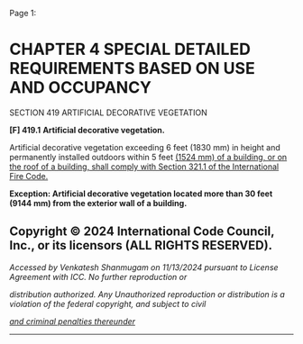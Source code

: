 Page 1:

# CHAPTER 4 SPECIAL DETAILED REQUIREMENTS BASED ON USE AND OCCUPANCY

 SECTION 419
 ARTIFICIAL DECORATIVE VEGETATION

**[F] 419.1** **Artificial decorative vegetation.**

Artificial decorative vegetation exceeding 6 feet (1830 mm) in height and permanently installed outdoors within 5 feet
[(1524 mm) of a building, or on the roof of a building, shall comply with Section 321.1 of the International Fire Code.](http://codes.iccsafe.org/#IFC2021P1_Pt02_Ch03_Sec321.1)

**Exception: Artificial decorative vegetation located more than 30 feet (9144 mm) from the exterior wall of a building.**


## Copyright © 2024 International Code Council, Inc., or its licensors (ALL RIGHTS RESERVED).

_Accessed by Venkatesh Shanmugam on 11/13/2024 pursuant to License Agreement with ICC. No further reproduction or_

_distribution authorized. Any Unauthorized reproduction or distribution is a violation of the federal copyright, and subject to civil_

_[and criminal penalties thereunder](http://codes.iccsafe.org/content/VACC2021P1/chapter-4-special-detailed-requirements-based-on-use-and-occupancy#VACC2021P1_Ch04_Sec419)_


-----



